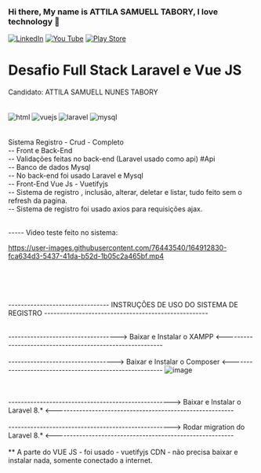 ### Hi there, My name is ATTILA  SAMUELL TABORY, I love technology 👋

[![LinkedIn ](https://img.shields.io/badge/LinkedIn-0077B5?style=for-the-badge&logo=linkedin&logoColor=white)](https://www.linkedin.com/in/attila-samuell-98291216b/)
[![You Tube](https://img.shields.io/badge/YouTube-FF0000?style=for-the-badge&logo=youtube&logoColor=white)](https://www.youtube.com/channel/UCuX9fZZa3eR4LACYTPVZg5A/videos)
[![Play Store](https://img.shields.io/badge/Google_Play-414141?style=for-the-badge&logo=google-play&logoColor=white)](https://play.google.com/store/apps/details?id=attila.QRCodeGeradorLeitor)


<h1>  Desafio Full Stack Laravel e Vue JS </h1>
Candidato: ATTILA SAMUELL NUNES TABORY 
<div style="display:inline_block"><br/>
  
  
  <br>
  <img align"center" alt="html" src="https://img.shields.io/badge/HTML5-E34F26?style=for-the-badge&logo=html5&logoColor=white"/>
  <img align"center" alt="vuejs" src="https://img.shields.io/badge/Vue.js-35495E?style=for-the-badge&logo=vue.js&logoColor=4FC08D"/>
  <img align"center" alt="laravel" src="https://img.shields.io/badge/Laravel-FF2D20?style=for-the-badge&logo=laravel&logoColor=white"/>
  <img align"center" alt="mysql" src="https://img.shields.io/badge/MySQL-00000F?style=for-the-badge&logo=mysql&logoColor=white"/>

  
  
  
  
 
</div>
<br>
<br>
Sistema Registro - Crud - Completo
<br>
-- Front e Back-End
<br>
-- Validações feitas no back-end (Laravel usado como api) #Api
<br>
-- Banco de dados Mysql
<br>
-- No back-end foi usado Laravel e Mysql
<br>
-- Front-End Vue Js - Vuetifyjs
<br>
-- Sistema de registro , inclusão, alterar, deletar e listar, tudo feito sem o refresh da pagina. 
<br>
-- Sistema de registro foi usado axios para requisições ajax. 
<br>


<br>

-----  Video  teste feito no sistema:





https://user-images.githubusercontent.com/76443540/164912830-fca634d3-5437-41da-b52d-1b05c2a465bf.mp4






<br>





<br>



<br>
<br>
-------------------------------- INSTRUÇÕES DE USO DO SISTEMA DE REGISTRO ----------------------------------------------------
<br>
<br>

-----------------------------------> Baixar e Instalar o XAMPP <----------------------------------------------------------
<br>
<br>
----------------------------------> Baixar e Instalar o Composer <--------------------------------------------------------
![image](https://user-images.githubusercontent.com/76443540/164978088-87c7c714-ab04-4456-8ff2-aed7ab09d23d.png)

<br>
<br>
----------------------------------------------------> Baixar e Instalar o Laravel 8.* <---------------------------------------------------------
<br>
<br>
----------------------------------------------------> Rodar migration do Laravel 8.* <---------------------------------------------------------
<br>
<br>
** A parte do VUE JS - foi usado - vuetifyjs CDN - não precisa baixar e instalar nada, somente conectado a internet.
